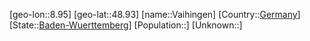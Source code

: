 ﻿---
location: [48.93,8.95]
type: City
tags:
- geo/City


SpocWebEntityId: 35165
isDeleted: false
confidential: public

---
[geo-lon::8.95]
[geo-lat::48.93]
[name::Vaihingen]
[Country::[Germany](geo/Continent/Europe/Germany.md)]
[State::[Baden-Wuerttemberg](geo/Continent/Europe/Germany/Baden-Wuerttemberg.md)]
[Population::]
[Unknown::]

